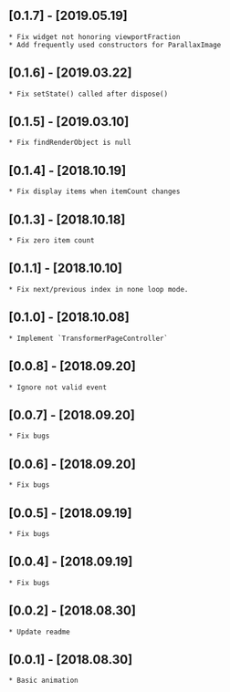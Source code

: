 ## [0.1.7] - [2019.05.19]

    * Fix widget not honoring viewportFraction
    * Add frequently used constructors for ParallaxImage

## [0.1.6] - [2019.03.22]

    * Fix setState() called after dispose()

## [0.1.5] - [2019.03.10]

    * Fix findRenderObject is null

## [0.1.4] - [2018.10.19]
    * Fix display items when itemCount changes

## [0.1.3] - [2018.10.18]
    * Fix zero item count

## [0.1.1] - [2018.10.10]
    * Fix next/previous index in none loop mode.

## [0.1.0] - [2018.10.08]
    * Implement `TransformerPageController`

## [0.0.8] - [2018.09.20]
    * Ignore not valid event

## [0.0.7] - [2018.09.20]
    * Fix bugs

## [0.0.6] - [2018.09.20]
    * Fix bugs

## [0.0.5] - [2018.09.19]
    * Fix bugs
    
## [0.0.4] - [2018.09.19]
    * Fix bugs
    
## [0.0.2] - [2018.08.30]
    * Update readme

## [0.0.1] - [2018.08.30]
    * Basic animation
    

